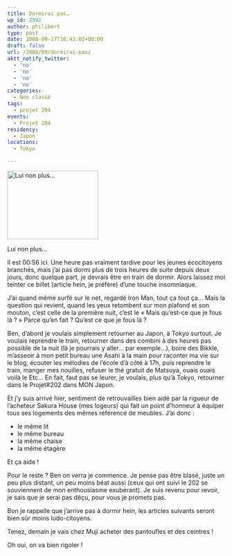 ```yaml
---
title: Dormirai pas…
wp_id: 2592
author: philibert
type: post
date: 2008-09-17T16:43:02+00:00
draft: false
url: /2008/09/dormirai-pas/
aktt_notify_twitter:
  - 'no'
  - 'no'
  - 'no'
  - 'no'
categories:
  - Non classé
tags:
  - projet 204
events:
  - Projet 204
residency:
  - Japon
locations:
  - Tokyo

---
```

<div id="attachment_133" class="wp-caption " style="max-width: 210px">
  <a href="{{< aws >}}/uploads/photo.jpg"><img class="size-medium wp-image-133 " title="Michey Insomnie" src="{{< aws >}}/uploads/photo.jpg" alt="Lui non plus..." width="210" height="158" /></a>
  
  <p class="wp-caption-text">
    Lui non plus...
  </p>
</div>

Il est 00:56 ici. Une heure pas vraiment tardive pour les jeunes écocitoyens branchés, mais j&rsquo;ai pas dormi plus de trois heures de suite depuis deux jours, donc quelque part, je devrais être en train de dormir. Alors laissez moi teinter ce billet (article hein, je préfère) d&rsquo;une touche insomniaque.

J&rsquo;ai quand même surfé sur le net, regardé Iron Man, tout ça tout ça&#8230; Mais la question qui revient, quand les yeux retombent sur mon plafond et son mouton, c&rsquo;est celle de la première nuit, c&rsquo;est le « Mais qu&rsquo;est-ce que je fous là ? » Parce qu&rsquo;en fait ? Qu&rsquo;est ce que je fous là ?

Ben, d&rsquo;abord je voulais simplement retourner au Japon, à Tokyo surtout. Je voulais reprendre le train, retourner dans des combini à des heures pas possible de la nuit (là je pourrais y aller&#8230; par exemple&#8230;), boire des Bikkle, m&rsquo;asseoir à mon petit bureau une Asahi à la main pour raconter ma vie sur le blog, écouter les mélodies de l&rsquo;école d&rsquo;à côté à 17h, puis reprendre le train, manger mes nouilles, refuser le thé gratuit de Matsuya, ouais ouais voilà le Etc&#8230; En fait, faut pas se leurer, je voulais, plus qu&rsquo;à Tokyo, retourner dans le Projet#202 dans MON Japon.

Et j&rsquo;y suis arrivé hier, sentiment de retrouvailles bien aidé par la rigueur de l&rsquo;acheteur Sakura House (mes logeurs) qui fait un point d&rsquo;honneur à équiper tous ses logements des mêmes référence de meubles. J&rsquo;ai donc :

  * le même lit
  * le même bureau
  * la même chaise
  * la même étagère

Et ça aide !

Pour le reste ? Ben on verra je commence. Je pense pas être blasé, juste un peu plus distant, un peu moins béat aussi (ceux qui ont suivi le 202 se souviennent de mon enthousiasme exubérant). Je suis revenu pour revoir, je sais que je serai pas déçu, pour vous je promets pas.

Bon je rappelle que j&rsquo;arrive pas à dormir hein, les articles suivants seront bien sûr moins ludo-citoyens.

Tenez, demain je vais chez Muji acheter des pantoufles et des ceintres ! 

Oh oui, on va bien rigoler !